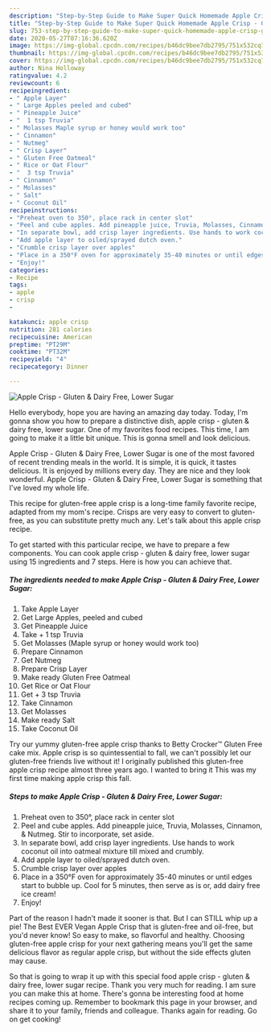 ```yaml
---
description: "Step-by-Step Guide to Make Super Quick Homemade Apple Crisp - Gluten &amp;amp; Dairy Free, Lower Sugar"
title: "Step-by-Step Guide to Make Super Quick Homemade Apple Crisp - Gluten &amp;amp; Dairy Free, Lower Sugar"
slug: 753-step-by-step-guide-to-make-super-quick-homemade-apple-crisp-gluten-and-amp-dairy-free-lower-sugar
date: 2020-05-27T07:16:36.620Z
image: https://img-global.cpcdn.com/recipes/b46dc9bee7db2795/751x532cq70/apple-crisp-gluten-dairy-free-lower-sugar-recipe-main-photo.jpg
thumbnail: https://img-global.cpcdn.com/recipes/b46dc9bee7db2795/751x532cq70/apple-crisp-gluten-dairy-free-lower-sugar-recipe-main-photo.jpg
cover: https://img-global.cpcdn.com/recipes/b46dc9bee7db2795/751x532cq70/apple-crisp-gluten-dairy-free-lower-sugar-recipe-main-photo.jpg
author: Nina Holloway
ratingvalue: 4.2
reviewcount: 6
recipeingredient:
- " Apple Layer"
- " Large Apples peeled and cubed"
- " Pineapple Juice"
- "  1 tsp Truvia"
- " Molasses Maple syrup or honey would work too"
- " Cinnamon"
- " Nutmeg"
- " Crisp Layer"
- " Gluten Free Oatmeal"
- " Rice or Oat Flour"
- "  3 tsp Truvia"
- " Cinnamon"
- " Molasses"
- " Salt"
- " Coconut Oil"
recipeinstructions:
- "Preheat oven to 350°, place rack in center slot"
- "Peel and cube apples. Add pineapple juice, Truvia, Molasses, Cinnamon, &amp; Nutmeg. Stir to incorporate, set aside."
- "In separate bowl, add crisp layer ingredients. Use hands to work coconut oil into oatmeal mixture till mixed and crumbly."
- "Add apple layer to oiled/sprayed dutch oven."
- "Crumble crisp layer over apples"
- "Place in a 350°F oven for approximately 35-40 minutes or until edges start to bubble up. Cool for 5 minutes, then serve as is or, add dairy free ice cream!"
- "Enjoy!"
categories:
- Recipe
tags:
- apple
- crisp
- 

katakunci: apple crisp  
nutrition: 281 calories
recipecuisine: American
preptime: "PT29M"
cooktime: "PT32M"
recipeyield: "4"
recipecategory: Dinner

---
```



![Apple Crisp - Gluten &amp; Dairy Free, Lower Sugar](https://img-global.cpcdn.com/recipes/b46dc9bee7db2795/751x532cq70/apple-crisp-gluten-dairy-free-lower-sugar-recipe-main-photo.jpg)

Hello everybody, hope you are having an amazing day today. Today, I'm gonna show you how to prepare a distinctive dish, apple crisp - gluten &amp; dairy free, lower sugar. One of my favorites food recipes. This time, I am going to make it a little bit unique. This is gonna smell and look delicious.

Apple Crisp - Gluten &amp; Dairy Free, Lower Sugar is one of the most favored of recent trending meals in the world. It is simple, it is quick, it tastes delicious. It is enjoyed by millions every day. They are nice and they look wonderful. Apple Crisp - Gluten &amp; Dairy Free, Lower Sugar is something that I've loved my whole life.

This recipe for gluten-free apple crisp is a long-time family favorite recipe, adapted from my mom&#39;s recipe. Crisps are very easy to convert to gluten-free, as you can substitute pretty much any. Let&#39;s talk about this apple crisp recipe.


To get started with this particular recipe, we have to prepare a few components. You can cook apple crisp - gluten &amp; dairy free, lower sugar using 15 ingredients and 7 steps. Here is how you can achieve that.

##### The ingredients needed to make Apple Crisp - Gluten &amp; Dairy Free, Lower Sugar:

1. Take  Apple Layer
1. Get  Large Apples, peeled and cubed
1. Get  Pineapple Juice
1. Take  + 1 tsp Truvia
1. Get  Molasses (Maple syrup or honey would work too)
1. Prepare  Cinnamon
1. Get  Nutmeg
1. Prepare  Crisp Layer
1. Make ready  Gluten Free Oatmeal
1. Get  Rice or Oat Flour
1. Get  + 3 tsp Truvia
1. Take  Cinnamon
1. Get  Molasses
1. Make ready  Salt
1. Take  Coconut Oil


Try our yummy gluten-free apple crisp thanks to Betty Crocker™ Gluten Free cake mix. Apple crisp is so quintessential to fall, we can&#39;t possibly let our gluten-free friends live without it! I originally published this gluten-free apple crisp recipe almost three years ago. I wanted to bring it This was my first time making apple crisp this fall. 

##### Steps to make Apple Crisp - Gluten &amp; Dairy Free, Lower Sugar:

1. Preheat oven to 350°, place rack in center slot
1. Peel and cube apples. Add pineapple juice, Truvia, Molasses, Cinnamon, &amp; Nutmeg. Stir to incorporate, set aside.
1. In separate bowl, add crisp layer ingredients. Use hands to work coconut oil into oatmeal mixture till mixed and crumbly.
1. Add apple layer to oiled/sprayed dutch oven.
1. Crumble crisp layer over apples
1. Place in a 350°F oven for approximately 35-40 minutes or until edges start to bubble up. Cool for 5 minutes, then serve as is or, add dairy free ice cream!
1. Enjoy!


Part of the reason I hadn&#39;t made it sooner is that. But I can STILL whip up a pie! The Best EVER Vegan Apple Crisp that is gluten-free and oil-free, but you&#39;d never know! So easy to make, so flavorful and healthy. Choosing gluten-free apple crisp for your next gathering means you&#39;ll get the same delicious flavor as regular apple crisp, but without the side effects gluten may cause. 

So that is going to wrap it up with this special food apple crisp - gluten &amp; dairy free, lower sugar recipe. Thank you very much for reading. I am sure you can make this at home. There's gonna be interesting food at home recipes coming up. Remember to bookmark this page in your browser, and share it to your family, friends and colleague. Thanks again for reading. Go on get cooking!
